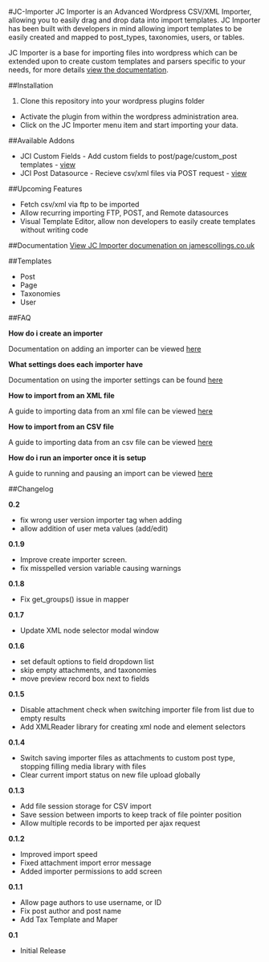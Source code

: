 #JC-Importer
JC Importer is an Advanced Wordpress CSV/XML Importer, allowing you to easily drag and drop data into import templates. JC Importer has been built with developers in mind allowing import templates to be easily created and mapped to post_types, taxonomies, users, or tables.

JC Importer is a base for importing files into wordpress which can be extended upon to create custom templates and parsers specific to your needs, for more details [view the documentation](http://jamescollings.co.uk/docs/v1/jc-importer/).

##Installation
1. Clone this repository into your wordpress plugins folder
* Activate the plugin from within the wordpress administration area.
* Click on the JC Importer menu item and start importing your data.

##Available Addons
* JCI Custom Fields - Add custom fields to post/page/custom_post templates - [view](https://github.com/jcollings/jci-custom-fields)
* JCI Post Datasource - Recieve csv/xml files via POST request - [view](https://github.com/jcollings/jci-post-datasource)

##Upcoming Features
* Fetch csv/xml via ftp to be imported
* Allow recurring importing FTP, POST, and Remote datasources
* Visual Template Editor, allow non developers to easily create templates without writing code

##Documentation
[View JC Importer documenation on jamescollings.co.uk](http://jamescollings.co.uk/docs/v1/jc-importer/)

##Templates
* Post
* Page
* Taxonomies
* User

##FAQ

**How do i create an importer**

Documentation on adding an importer can be viewed [here](http://jamescollings.co.uk/docs/v1/jc-importer/getting-started/adding-an-importer/)

**What settings does each importer have**

Documentation on using the importer settings can be found [here](http://jamescollings.co.uk/docs/v1/jc-importer/getting-started/importer-settings/)

**How to import from an XML file**

A guide to importing data from an xml file can be viewed [here](http://jamescollings.co.uk/docs/v1/jc-importer/getting-started/importing-from-an-xml-file/)

**How to import from an CSV file**

A guide to importing data from an csv file can be viewed [here](http://jamescollings.co.uk/docs/v1/jc-importer/getting-started/importing-from-a-csv-file/)

**How do i run an importer once it is setup**

A guide to running and pausing an import can be viewed [here](http://jamescollings.co.uk/docs/v1/jc-importer/getting-started/running-an-import/)

##Changelog

**0.2**

* fix wrong user version importer tag when adding
* allow addition of user meta values (add/edit)

**0.1.9**

* Improve create importer screen. 
* fix misspelled version variable causing warnings

**0.1.8**

* Fix get_groups() issue in mapper

**0.1.7**

* Update XML node selector modal window

**0.1.6**

* set default options to field dropdown list
* skip empty attachments, and taxonomies
* move preview record box next to fields

**0.1.5**

* Disable attachment check when switching importer file from list due to empty results
* Add XMLReader library for creating xml node and element selectors

**0.1.4**

* Switch saving importer files as attachments to custom post type, stopping filling media library with files
* Clear current import status on new file upload globally

**0.1.3**

* Add file session storage for CSV import
* Save session between imports to keep track of file pointer position
* Allow multiple records to be imported per ajax request

**0.1.2**

* Improved import speed
* Fixed attachment import error message
* Added importer permissions to add screen

**0.1.1**

* Allow page authors to use username, or ID
* Fix post author and post name
* Add Tax Template and Maper

**0.1** 

* Initial Release